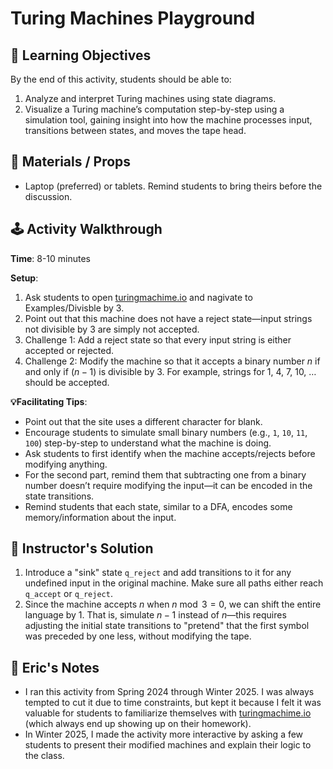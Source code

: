 # Turing Machines Playground

## 🎯 Learning Objectives
By the end of this activity, students should be able to:
1. Analyze and interpret Turing machines using state diagrams.
2. Visualize a Turing machine’s computation step-by-step using a simulation tool, gaining insight into how the machine processes input, transitions between states, and moves the tape head.

## 🧰 Materials / Props
- Laptop (preferred) or tablets. Remind students to bring theirs before the discussion. 

## 🕹️ Activity Walkthrough

**Time**: 8-10 minutes

**Setup**:
1. Ask students to open [turingmachime.io](https://turingmachine.io/) and nagivate to Examples/Divisble by 3. 
2. Point out that this machine does not have a reject state—input strings not divisible by 3 are simply not accepted.
3. Challenge 1: Add a reject state so that every input string is either accepted or rejected.
4. Challenge 2: Modify the machine so that it accepts a binary number $n$ if and only if $(n − 1)$ is divisible by 3. For example, strings for 1, 4, 7, 10, … should be accepted.

**💡Facilitating Tips**:
- Point out that the site uses a different character for blank. 
- Encourage students to simulate small binary numbers (e.g., `1`, `10`, `11`, `100`) step-by-step to understand what the machine is doing.
- Ask students to first identify when the machine accepts/rejects before modifying anything.
- For the second part, remind them that subtracting one from a binary number doesn’t require modifying the input—it can be encoded in the state transitions.
- Remind students that each state, similar to a DFA, encodes some memory/information about the input.

## 📘 Instructor's Solution

1. Introduce a "sink" state `q_reject` and add transitions to it for any undefined input in the original machine. Make sure all paths either reach `q_accept` or `q_reject`.
2. Since the machine accepts $n$ when $n \bmod 3 = 0$, we can shift the entire language by 1. That is, simulate $n-1$ instead of $n$—this requires adjusting the initial state transitions to "pretend" that the first symbol was preceded by one less, without modifying the tape.


## 📝 Eric's Notes
- I ran this activity from Spring 2024 through Winter 2025. I was always tempted to cut it due to time constraints, but kept it because I felt it was valuable for students to familiarize themselves with [turingmachime.io](https://turingmachine.io/) (which always end up showing up on their homework).
- In Winter 2025, I made the activity more interactive by asking a few students to present their modified machines and explain their logic to the class.


